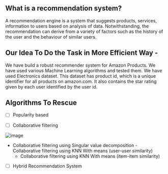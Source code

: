 ## What is a recommendation system?

A recommendation engine is a system that suggests products, services, information to users based on analysis of data. 
Notwithstanding, the recommendation can derive from a variety of factors such as the history of the user and the behaviour of similar users.

## Our Idea To Do the Task in More Efficient Way -

We have build a robust recommender system for Amazon Products. 
We have used various Machine Learning algorithms and tested them. We have used Electronics dataset. 
This dataset has product id, which is a unique identifier for all products on amazon.com. It also contains the star rating given by each user identified by the user id.

## Algorithms To Rescue

- [ ] Popularity based
- [ ] Collaborative filtering 


![image](https://user-images.githubusercontent.com/34812655/115670709-916a7c80-a2fe-11eb-8375-b5da7f7e0ecf.png)

   - Collaborative filtering using Singular value decomposition
    - Collaborative filtering using KNN With means (user-user similarity)
     - Collaborative filtering using KNN With means (item-item similarity)

- [ ] Hybrid Recommendation System

